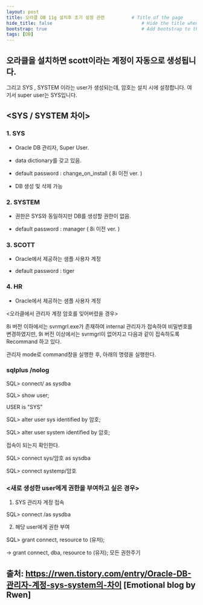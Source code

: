 ```yaml
---
layout: post
title: 오라클 DB 11g 설치후 초기 설정 관련          # Title of the page
hide_title: false                                 # Hide the title when displaying the post, but shown in lists of posts
bootstrap: true                                   # Add bootstrap to the page
tags: [DB]
---
```


## 오라클을 설치하면 scott이라는 계정이 자동으로 생성됩니다.
그리고 SYS , SYSTEM 이라는 user가 생성되는데, 암호는 설치 시에 설정합니다.
여기서 super user는 SYS입니다.

 
## <SYS / SYSTEM 차이>

### 1. SYS

- Oracle DB 관리자, Super User.

- data dictionary를 갖고 있음.

- default password : change_on_install ( 8i 이전 ver. )

- DB 생성 및 삭제 가능

 

### 2. SYSTEM

- 권한은 SYS와 동일하지만 DB를 생성할 권한이 없음.

- default password : manager ( 8i 이전 ver. )

 

### 3. SCOTT

- Oracle에서 제공하는 샘플 사용자 계정

- default password : tiger

 

### 4. HR

- Oracle에서 제공하는 샘플 사용자 계정

 

<오라클에서 관리자 계정 암호를 잊어버렸을 경우>

8i 버전 이하에서는 svrmgrl.exe가 존재하여 internal 관리자가 접속하여 비밀번호를 변경하였지만, 9i 버전 이상에서는 svrmgrl이 없어지고 다음과 같이 접속하도록 Recommand 하고 있다.

관리자 mode로 command창을 실행한 후, 아래의 명령을 실행한다.

 

### sqlplus /nolog

SQL> connect/ as sysdba

SQL> show user;

USER is "SYS"

SQL> alter user sys identified by 암호;

SQL> alter user system identified by 암호;

 

접속이 되는지 확인한다. 

SQL> connect sys/암호 as sysdba

SQL> connect systemp/암호

 

### <새로 생성한 user에게 권한을 부여하고 싶은 경우>

1. SYS 관리자 계정 접속

SQL> connect /as sysdba

2. 해당 user에게 권한 부여

SQL> grant connect, resource to (유저);

-> grant connect, dba, resource to (유저);  모든 권한주기



## 출처: https://rwen.tistory.com/entry/Oracle-DB-관리자-계정-sys-system의-차이 [Emotional blog by Rwen]
